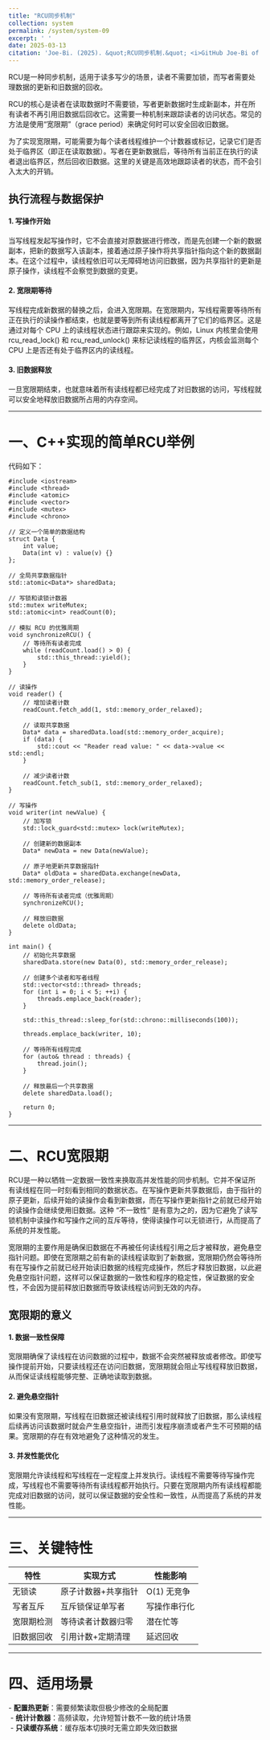 ```yaml
---
title: "RCU同步机制"
collection: system
permalink: /system/system-09
excerpt: ' '
date: 2025-03-13
citation: 'Joe-Bi. (2025). &quot;RCU同步机制.&quot; <i>GitHub Joe-Bi of blog</i>'
---
```



RCU是一种同步机制，适用于读多写少的场景，读者不需要加锁，而写者需要处理数据的更新和旧数据的回收。‌<br  />

RCU的核心是读者在读取数据时不需要锁，写者更新数据时生成新副本，并在所有读者不再引用旧数据后回收它。这需要一种机制来跟踪读者的访问状态。常见的方法是使用“宽限期”（grace period）来确定何时可以安全回收旧数据。<br  />

为了实现宽限期，可能需要为每个读者线程维护一个计数器或标记，记录它们是否处于临界区（即正在读取数据）。写者在更新数据后，等待所有当前正在执行的读者退出临界区，然后回收旧数据。这里的关键是高效地跟踪读者的状态，而不会引入太大的开销。<br  />

## 执行流程与数据保护
#### 1. 写操作开始
当写线程发起写操作时，它不会直接对原数据进行修改，而是先创建一个新的数据副本，把新的数据写入该副本，接着通过原子操作将共享指针指向这个新的数据副本。在这个过程中，读线程依旧可以无障碍地访问旧数据，因为共享指针的更新是原子操作，读线程不会察觉到数据的变更。
#### 2. 宽限期等待
写线程完成新数据的替换之后，会进入宽限期。在宽限期内，写线程需要等待所有正在执行的读操作都结束，也就是要等到所有读线程都离开了它们的临界区。这是通过对每个 CPU 上的读线程状态进行跟踪来实现的。例如，Linux 内核里会使用 rcu_read_lock() 和 rcu_read_unlock() 来标记读线程的临界区，内核会监测每个 CPU 上是否还有处于临界区内的读线程。
#### 3. 旧数据释放
一旦宽限期结束，也就意味着所有读线程都已经完成了对旧数据的访问，写线程就可以安全地释放旧数据所占用的内存空间。

---
# 一、C++实现的简单RCU举例

代码如下：
```
#include <iostream>
#include <thread>
#include <atomic>
#include <vector>
#include <mutex>
#include <chrono>

// 定义一个简单的数据结构
struct Data {
    int value;
    Data(int v) : value(v) {}
};

// 全局共享数据指针
std::atomic<Data*> sharedData;

// 写锁和读锁计数器
std::mutex writeMutex;
std::atomic<int> readCount(0);

// 模拟 RCU 的优雅周期
void synchronizeRCU() {
    // 等待所有读者完成
    while (readCount.load() > 0) {
        std::this_thread::yield();
    }
}

// 读操作
void reader() {
    // 增加读者计数
    readCount.fetch_add(1, std::memory_order_relaxed);

    // 读取共享数据
    Data* data = sharedData.load(std::memory_order_acquire);
    if (data) {
        std::cout << "Reader read value: " << data->value << std::endl;
    }

    // 减少读者计数
    readCount.fetch_sub(1, std::memory_order_relaxed);
}

// 写操作
void writer(int newValue) {
    // 加写锁
    std::lock_guard<std::mutex> lock(writeMutex);

    // 创建新的数据副本
    Data* newData = new Data(newValue);

    // 原子地更新共享数据指针
    Data* oldData = sharedData.exchange(newData, std::memory_order_release);

    // 等待所有读者完成（优雅周期）
    synchronizeRCU();

    // 释放旧数据
    delete oldData;
}

int main() {
    // 初始化共享数据
    sharedData.store(new Data(0), std::memory_order_release);

    // 创建多个读者和写者线程
    std::vector<std::thread> threads;
    for (int i = 0; i < 5; ++i) {
        threads.emplace_back(reader);
    }

    std::this_thread::sleep_for(std::chrono::milliseconds(100));

    threads.emplace_back(writer, 10);

    // 等待所有线程完成
    for (auto& thread : threads) {
        thread.join();
    }

    // 释放最后一个共享数据
    delete sharedData.load();

    return 0;
}
```

---
# 二、RCU宽限期

RCU是一种以牺牲一定数据一致性来换取高并发性能的同步机制。它并不保证所有读线程在同一时刻看到相同的数据状态。在写操作更新共享数据后，由于指针的原子更新，后续开始的读操作会看到新数据，而在写操作更新指针之前就已经开始的读操作会继续使用旧数据。这种 “不一致性” 是有意为之的，因为它避免了读写锁机制中读操作和写操作之间的互斥等待，使得读操作可以无锁进行，从而提高了系统的并发性能。<br  />

宽限期的主要作用是确保旧数据在不再被任何读线程引用之后才被释放，避免悬空指针问题。即使在宽限期之前有新的读线程读取到了新数据，宽限期仍然会等待所有在写操作之前就已经开始读旧数据的线程完成操作，然后才释放旧数据，以此避免悬空指针问题，这样可以保证数据的一致性和程序的稳定性，保证数据的安全性，不会因为提前释放旧数据而导致读线程访问到无效的内存。

## 宽限期的意义
#### 1. 数据一致性保障
宽限期确保了读线程在访问数据的过程中，数据不会突然被释放或者修改。即使写操作提前开始，只要读线程还在访问旧数据，宽限期就会阻止写线程释放旧数据，从而保证读线程能够完整、正确地读取到数据。
#### 2. 避免悬空指针
如果没有宽限期，写线程在旧数据还被读线程引用时就释放了旧数据，那么读线程后续再访问该数据时就会产生悬空指针，进而引发程序崩溃或者产生不可预期的结果。宽限期的存在有效地避免了这种情况的发生。
#### 3. 并发性能优化
宽限期允许读线程和写线程在一定程度上并发执行。读线程不需要等待写操作完成，写线程也不需要等待所有读线程都开始执行。只要在宽限期内所有读线程都能完成对旧数据的访问，就可以保证数据的安全性和一致性，从而提高了系统的并发性能。

---
# 三、关键特性

|    特性	 |      实现方式	   |   性能影响    |
|------------|---------------------|---------------|
| 无锁读	 | 原子计数器+共享指针 | O(1) 无竞争   | 
| 写者互斥	 | 互斥锁保证单写者	   | 写操作串行化  | 
| 宽限期检测 |	等待读者计数器归零 | 潜在忙等	   |
| 旧数据回收 |	引用计数+定期清理  | 延迟回收	   |

---
# 四、适用场景
‌- **配置热更新‌**：需要频繁读取但极少修改的全局配置<br  />‌
‌- **统计计数器**‌：高频读取，允许短暂计数不一致的统计场景<br  />‌
‌- **只读缓存系统**‌：缓存版本切换时无需立即失效旧数据<br  />‌
